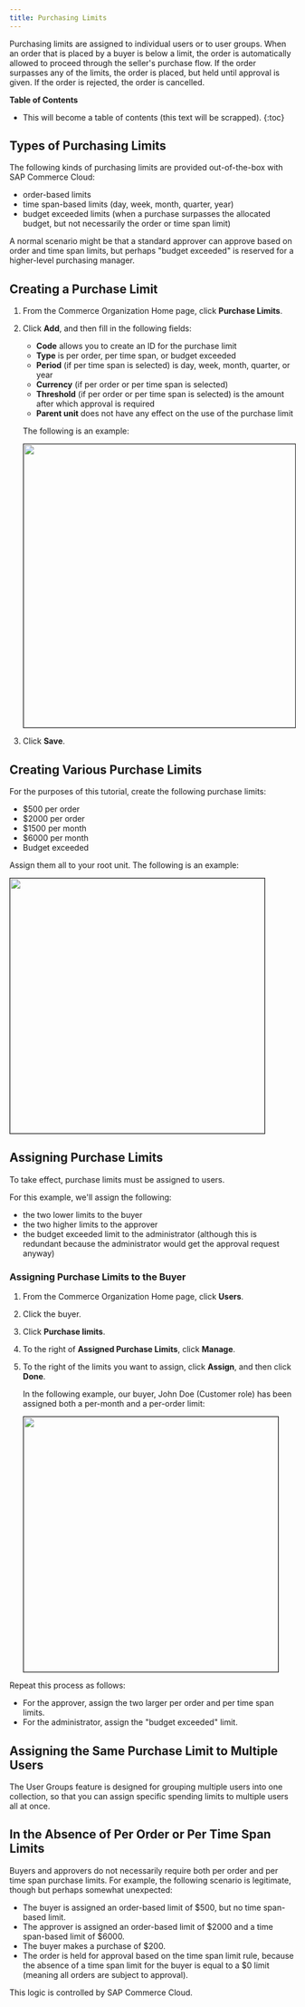 ```yaml
---
title: Purchasing Limits
---
```


Purchasing limits are assigned to individual users or to user groups. When an order that is placed by a buyer is below a limit, the order is automatically allowed to proceed through the seller's purchase flow. If the order surpasses any of the limits, the order is placed, but held until approval is given. If the order is rejected, the order is cancelled.

**Table of Contents**

- This will become a table of contents (this text will be scrapped).
{:toc}

## Types of Purchasing Limits

The following kinds of purchasing limits are provided out-of-the-box with SAP Commerce Cloud:

- order-based limits
- time span-based limits (day, week, month, quarter, year)
- budget exceeded limits (when a purchase surpasses the allocated budget, but not necessarily the order or time span limit)

A normal scenario might be that a standard approver can approve based on order and time span limits, but perhaps "budget exceeded" is reserved for a higher-level purchasing manager.

## Creating a Purchase Limit

1. From the Commerce Organization Home page, click **Purchase Limits**.

2. Click **Add**, and then fill in the following fields:

   - **Code** allows you to create an ID for the purchase limit
   - **Type** is per order, per time span, or budget exceeded
   - **Period** (if per time span is selected) is day, week, month, quarter, or year
   - **Currency** (if per order or per time span is selected)
   - **Threshold** (if per order or per time span is selected) is the amount after which approval is required
   - **Parent unit** does not have any effect on the use of the purchase limit

   The following is an example:

   <img src="{{ site.baseurl }}/assets/images/commerceorg/spendlimits_1-perorder.png" alt="" width="500" border="1px" />

3. Click **Save**.

## Creating Various Purchase Limits

For the purposes of this tutorial, create the following purchase limits:

- $500 per order
- $2000 per order
- $1500 per month
- $6000 per month
- Budget exceeded

Assign them all to your root unit. The following is an example:

<img src="{{ site.baseurl }}/assets/images/commerceorg/spendlimits_1-listoflimits.png" alt="" width="450" border="1px" />

## Assigning Purchase Limits

To take effect, purchase limits must be assigned to users.

For this example, we'll assign the following:

- the two lower limits to the buyer
- the two higher limits to the approver
- the budget exceeded limit to the administrator (although this is redundant because the administrator would get the approval request anyway)

### Assigning Purchase Limits to the Buyer

1. From the Commerce Organization Home page, click **Users**.

2. Click the buyer.

3. Click **Purchase limits**.

4. To the right of **Assigned Purchase Limits**, click **Manage**.

5. To the right of the limits you want to assign, click **Assign**, and then click **Done**.

   In the following example, our buyer, John Doe (Customer role) has been assigned both a per-month and a per-order limit:

   <img src="{{ site.baseurl }}/assets/images/commerceorg/spendlimits_2-buyerlimit.png" alt="" width="450" border="1px" />

Repeat this process as follows:

- For the approver, assign the two larger per order and per time span limits.
- For the administrator, assign the "budget exceeded" limit.

## Assigning the Same Purchase Limit to Multiple Users

The User Groups feature is designed for grouping multiple users into one collection, so that you can assign specific spending limits to multiple users all at once.

## In the Absence of Per Order or Per Time Span Limits

Buyers and approvers do not necessarily require both per order and per time span purchase limits. For example, the following scenario is legitimate, though but perhaps somewhat unexpected:

- The buyer is assigned an order-based limit of $500, but no time span-based limit.
- The approver is assigned an order-based limit of $2000 and a time span-based limit of $6000.
- The buyer makes a purchase of $200.
- The order is held for approval based on the time span limit rule, because the absence of a time span limit for the buyer is equal to a $0 limit (meaning all orders are subject to approval).

This logic is controlled by SAP Commerce Cloud.
